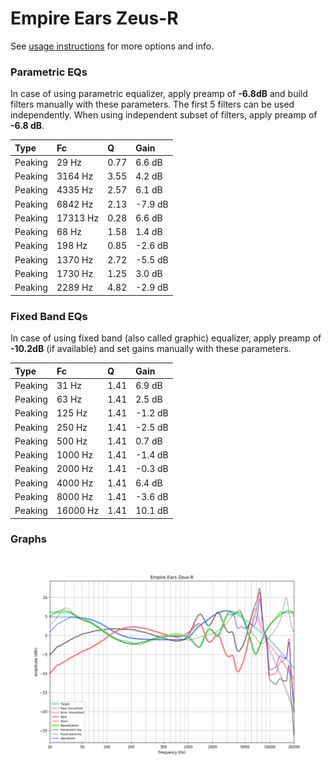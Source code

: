 # Empire Ears Zeus-R
See [usage instructions](https://github.com/jaakkopasanen/AutoEq#usage) for more options and info.

### Parametric EQs
In case of using parametric equalizer, apply preamp of **-6.8dB** and build filters manually
with these parameters. The first 5 filters can be used independently.
When using independent subset of filters, apply preamp of **-6.8 dB**.

| Type    | Fc       |    Q | Gain    |
|:--------|:---------|:-----|:--------|
| Peaking | 29 Hz    | 0.77 | 6.6 dB  |
| Peaking | 3164 Hz  | 3.55 | 4.2 dB  |
| Peaking | 4335 Hz  | 2.57 | 6.1 dB  |
| Peaking | 6842 Hz  | 2.13 | -7.9 dB |
| Peaking | 17313 Hz | 0.28 | 6.6 dB  |
| Peaking | 68 Hz    | 1.58 | 1.4 dB  |
| Peaking | 198 Hz   | 0.85 | -2.6 dB |
| Peaking | 1370 Hz  | 2.72 | -5.5 dB |
| Peaking | 1730 Hz  | 1.25 | 3.0 dB  |
| Peaking | 2289 Hz  | 4.82 | -2.9 dB |

### Fixed Band EQs
In case of using fixed band (also called graphic) equalizer, apply preamp of **-10.2dB**
(if available) and set gains manually with these parameters.

| Type    | Fc       |    Q | Gain    |
|:--------|:---------|:-----|:--------|
| Peaking | 31 Hz    | 1.41 | 6.9 dB  |
| Peaking | 63 Hz    | 1.41 | 2.5 dB  |
| Peaking | 125 Hz   | 1.41 | -1.2 dB |
| Peaking | 250 Hz   | 1.41 | -2.5 dB |
| Peaking | 500 Hz   | 1.41 | 0.7 dB  |
| Peaking | 1000 Hz  | 1.41 | -1.4 dB |
| Peaking | 2000 Hz  | 1.41 | -0.3 dB |
| Peaking | 4000 Hz  | 1.41 | 6.4 dB  |
| Peaking | 8000 Hz  | 1.41 | -3.6 dB |
| Peaking | 16000 Hz | 1.41 | 10.1 dB |

### Graphs
![](./Empire%20Ears%20Zeus-R.png)